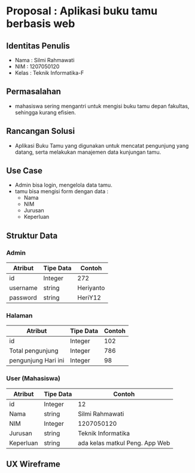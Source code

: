
# Proposal : Aplikasi buku tamu berbasis web

## Identitas Penulis
- Nama  : Silmi Rahmawati
- NIM   : 1207050120
- Kelas : Teknik Informatika-F

## Permasalahan
- mahasiswa sering mengantri untuk mengisi buku tamu depan fakultas, sehingga kurang efisien. 

## Rancangan Solusi
- Aplikasi Buku Tamu yang digunakan untuk mencatat pengunjung yang datang, serta melakukan manajemen data kunjungan tamu.

## Use Case
- Admin bisa login, mengelola data tamu.
- tamu bisa mengisi form dengan data :
    - Nama
    - NIM
    - Jurusan
    - Keperluan

## Struktur Data
### Admin
|Atribut|Tipe Data|Contoh|
|--|--|--|
|id|Integer|272|
|username|string|Heriyanto|
|password|string|HeriY12|

### Halaman
|Atribut|Tipe Data|Contoh|
|--|--|--|
|id|Integer|102|
|Total pengunjung |Integer|786|
|pengunjung Hari ini |Integer|98|

### User (Mahasiswa)
|Atribut|Tipe Data|Contoh|
|--|--|--|
|id|Integer|12|
|Nama |string |Silmi Rahmawati|
|NIM |Integer|1207050120|
|Jurusan |string|Teknik Informatika|
|Keperluan |string|ada kelas matkul Peng. App Web |

## UX Wireframe
